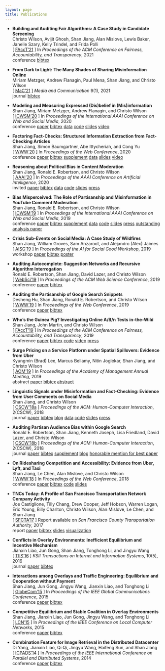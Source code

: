 ```yaml
---
layout: page
title: Publications
---
```

* **Building and Auditing Fair Algorithms: A Case Study in Candidate Screening**  
Christo Wilson, Avijit Ghosh, Shan Jiang, Alan Mislove, Lewis Baker, Janelle Szary, Kelly Trindel, and Frida Polli  
\[ [FAccT’21](facct21_paper.pdf) \] In *Proceedings of the ACM Conference on Fairness, Accountability, and Transparency*, 2021  
<span class="label label-grey">conference</span> [<span class="label label-grey">bibtex</span>](facct21_bib.txt) <!-- acceptance rate: 82/328=25.0% -->

* **From Dark to Light: The Many Shades of Sharing Misinformation Online**  
Miriam Metzger, Andrew Flanagin, Paul Mena, Shan Jiang, and Christo Wilson  
\[ [MaC’21](mac21_paper.pdf) \] *Media and Communication* 9(1), 2021  
<span class="label label-grey">journal</span>  [<span class="label label-grey">bibtex</span>](mac21_bib.txt)

* **Modeling and Measuring Expressed (Dis)belief in (Mis)information**  
Shan Jiang, Miriam Metzger, Andrew Flanagin, and Christo Wilson  
\[ [ICWSM’20](icwsm20_paper.pdf) \] In *Proceedings of the International AAAI Conference on Web and Social Media*, 2020  
<span class="label label-grey">conference</span>  [<span class="label label-grey">paper</span>](icwsm20_paper.pdf)  [<span class="label label-grey">bibtex</span>](icwsm20_bib.txt)  [<span class="label label-grey">data</span>](../resources/#misinformation)  [<span class="label label-grey">code</span>](https://github.com/printfoo/misinfo-cscw2018-icwsm2020)  [<span class="label label-grey">slides</span>](icwsm20_slides.pdf)  [<span class="label label-grey">video</span>](https://youtu.be/ZHY1hzJ_F9o)  <!-- acceptance rate: 33/195=16.9% -->

* **Factoring Fact-Checks: Structured Information Extraction from Fact-Checking Articles**  
Shan Jiang, Simon Baumgartner, Abe Ittycheriah, and Cong Yu  
\[ [WWW’20](www20_paper.pdf) \] In *Proceedings of the Web Conference*, 2020  
<span class="label label-grey">conference</span>  [<span class="label label-grey">paper</span>](www20_paper.pdf)  [<span class="label label-grey">bibtex</span>](www20_bib.txt)  [<span class="label label-grey">supplement</span>](www20_supplement.pdf)  [<span class="label label-grey">data</span>](../resources/#fact-checks)  [<span class="label label-grey">slides</span>](www20_slides.pdf)  [<span class="label label-grey">video</span>](https://youtu.be/9Kp9GdItRjs)  <!-- acceptance rate: 217/1,129=19.2% -->

* **Reasoning about Political Bias in Content Moderation**  
Shan Jiang, Ronald E. Robertson, and Christo Wilson  
\[ [AAAI’20](aaai20_paper.pdf) \] In *Proceedings of the AAAI Conference on Artificial Intelligence*, 2020  
<span class="label label-grey">invited</span>  [<span class="label label-grey">paper</span>](aaai20_paper.pdf)  [<span class="label label-grey">bibtex</span>](aaai20_bib.txt)  [<span class="label label-grey">data</span>](../resources/#content-moderation)  [<span class="label label-grey">code</span>](https://github.com/printfoo/moderation-icwsm2019-aaai2020)  [<span class="label label-grey">slides</span>](aaai20_slides.pdf)  [<span class="label label-grey">press</span>](https://arstechnica.com/science/2020/02/researchers-have-already-tested-googles-algorithms-for-political-bias)  <!-- invited to sister conference track: 16/16=100% -->

* **Bias Misperceived: The Role of Partisanship and Misinformation in YouTube Comment Moderation**  
Shan Jiang, Ronald E. Robertson, and Christo Wilson  
\[ [ICWSM’19](icwsm19_paper.pdf) \] In *Proceedings of the International AAAI Conference on Web and Social Media*, 2019  
<span class="label label-grey">conference</span>  [<span class="label label-grey">paper</span>](icwsm19_paper.pdf)  [<span class="label label-grey">bibtex</span>](icwsm19_bib.txt)  [<span class="label label-grey">supplement</span>](icwsm19_supplement.pdf)  [<span class="label label-grey">data</span>](../resources/#content-moderation)  [<span class="label label-grey">code</span>](https://github.com/printfoo/moderation-icwsm2019-aaai2020)  [<span class="label label-grey">slides</span>](icwsm19_slides.pdf)   [<span class="label label-grey">press</span>](https://arstechnica.com/science/2020/02/researchers-have-already-tested-googles-algorithms-for-political-bias)  [<span class="label label-brand">outstanding analysis paper</span>](https://twitter.com/cerenbudak/status/1138852430928646145) <!-- 1/238=0.4% -->  <!-- acceptance rate: 51/238=21.4% -->  

* **Crisis Sub-Events on Social Media: A Case Study of Wildfires**  
Shan Jiang, William Groves, Sam Anzaroot, and Alejandro (Alex) Jaimes  
\[ [AISG’19](aisg19_paper.pdf) \] In *Proceedings of the AI for Social Good Workshop*, 2019  
<span class="label label-grey">workshop</span>  [<span class="label label-grey">paper</span>](aisg19_paper.pdf)  [<span class="label label-grey">bibtex</span>](aisg19_bib.txt)  [<span class="label label-grey">poster</span>](aisg19_poster.pdf)  <!-- oral presentation rate: 10/57=17.5% -->

* **Auditing Autocomplete: Suggestion Networks and Recursive Algorithm Interrogation**  
Ronald E. Robertson, Shan Jiang, David Lazer, and Christo Wilson  
\[ [WebSci’19](websci19_paper.pdf) \] In *Proceedings of the ACM Web Science Conference*, 2019  
<span class="label label-grey">conference</span>  [<span class="label label-grey">paper</span>](websci19_paper.pdf)  [<span class="label label-grey">bibtex</span>](websci19_bib.txt)  <!-- acceptance rate: 31/130=23.8% --> 

* **Auditing the Partisanship of Google Search Snippets**  
Desheng Hu, Shan Jiang, Ronald E. Robertson, and Christo Wilson  
\[ [WWW’19](www19_paper.pdf) \] In *Proceedings of the Web Conference*, 2019  
<span class="label label-grey">conference</span>  [<span class="label label-grey">paper</span>](www19_paper.pdf)  [<span class="label label-grey">bibtex</span>](www19_bib.txt)  <!-- acceptance rate: 225/1,247=18.0% -->

* **Who’s the Guinea Pig? Investigating Online A/B/n Tests in-the-Wild**  
Shan Jiang, John Martin, and Christo Wilson  
\[ [FAccT’19](facct19_paper.pdf) \] In *Proceedings of the ACM Conference on Fairness, Accountability, and Transparency*, 2019  
<span class="label label-grey">conference</span>  [<span class="label label-grey">paper</span>](facct19_paper.pdf)  [<span class="label label-grey">bibtex</span>](facct19_bib.txt)  [<span class="label label-grey">code</span>](https://github.com/printfoo/abtest-facct2019)  [<span class="label label-grey">video</span>](https://youtu.be/ZxknxkHiIkM)  [<span class="label label-grey">press</span>](https://www.fastcompany.com/90306916/were-all-being-manipulated-by-a-b-testing-all-the-time)  <!-- acceptance rate: 39/162=24.1% -->

* **Surge Pricing on a Service Platform under Spatial Spillovers: Evidence from Uber**  
Kyungmin (Brad) Lee, Marcus Bellamy, Nitin Joglekar, Shan Jiang, and Christo Wilson  
\[ [AOM’19](ssrn18_paper.pdf) \] In *Proceedings of the Academy of Management Annual Meeting*, 2019  
<span class="label label-grey">abstract</span>  [<span class="label label-grey">paper</span>](ssrn18_paper.pdf)  [<span class="label label-grey">bibtex</span>](ssrn18_bib.txt)  [<span class="label label-grey">abstract</span>](https://journals.aom.org/doi/abs/10.5465/AMBPP.2019.16279abstract)

* **Linguistic Signals under Misinformation and Fact-Checking: Evidence from User Comments on Social Media**  
Shan Jiang, and Christo Wilson  
\[ [CSCW’18a](cscw18a_paper.pdf) \] *Proceedings of the ACM: Human-Computer Interaction*, 2(CSCW), 2018  
<span class="label label-grey">journal</span>  [<span class="label label-grey">paper</span>](cscw18a_paper.pdf)  [<span class="label label-grey">bibtex</span>](cscw18a_bib.txt)  [<span class="label label-grey">blog</span>](https://medium.com/acm-cscw/people-get-touchy-about-misinformation-and-about-the-truth-too-9930563d96d8)  [<span class="label label-grey">data</span>](../resources/#misinformation)  [<span class="label label-grey">code</span>](https://github.com/printfoo/misinfo-cscw2018-icwsm2020)  [<span class="label label-grey">slides</span>](cscw18a_slides.pdf)  [<span class="label label-grey">press</span>](https://hopenothate.com/2018/10/21/extremism-is-on-the-ballot)  <!-- acceptance rate: 185/722=25.6% -->

* **Auditing Partisan Audience Bias within Google Search**  
Ronald E. Robertson, Shan Jiang, Kenneth Joseph, Lisa Friedland, David Lazer, and Christo Wilson  
\[ [CSCW’18b](cscw18b_paper.pdf) \] *Proceedings of the ACM: Human-Computer Interaction*, 2(CSCW), 2018  
<span class="label label-grey">journal</span>  [<span class="label label-grey">paper</span>](cscw18b_paper.pdf)  [<span class="label label-grey">bibtex</span>](cscw18b_bib.txt)  [<span class="label label-grey">supplement</span>](cscw18b_supplement.pdf)  [<span class="label label-grey">blog</span>](https://medium.com/acm-cscw/is-it-the-algorithms-or-us-96d966aebbdb)  [<span class="label label-brand">honorable mention for best paper</span>](https://medium.com/acm-cscw/announcing-the-best-of-cscw-2018-b98cb91e0f61) <!-- : 30/1,106=2.7% -->  <!-- acceptance rate: 185/722=25.6% -->  

* **On Ridesharing Competition and Accessibility: Evidence from Uber, Lyft, and Taxi**  
Shan Jiang, Le Chen, Alan Mislove, and Christo Wilson  
\[ [WWW’18](www18_paper.pdf) \] In *Proceedings of the Web Conference*, 2018  
<span class="label label-grey">conference</span>  [<span class="label label-grey">paper</span>](www18_paper.pdf)  [<span class="label label-grey">bibtex</span>](www18_bib.txt)  [<span class="label label-grey">code</span>](https://github.com/printfoo/ridesharing-www2018)  [<span class="label label-grey">slides</span>](www18_slides.pdf)  <!-- acceptance rate: 171/1,155=14.8% -->

* **TNCs Today: A Profile of San Francisco Transportation Network Company Activity**  
Joe Castiglione, Tilly Chang, Drew Cooper, Jeff Hobson, Warren Logan, Eric Young, Billy Charlton, Christo Wilson, Alan Mislove, Le Chen, and Shan Jiang  
\[ [SFCTA’17](sfcta17_paper.pdf) \] Report available on *San Francisco County Transportation Authority*, 2017  
<span class="label label-grey">report</span>  [<span class="label label-grey">paper</span>](sfcta17_paper.pdf)  [<span class="label label-grey">bibtex</span>](sfcta17_bib.txt)  [<span class="label label-grey">slides</span>](sfcta17_slides.pdf)  [<span class="label label-grey">visualization</span>](https://tncstoday.sfcta.org)

* **Conflicts in Overlay Environments: Inefficient Equilibrium and Incentive Mechanism**  
Jianxin Liao, Jun Gong, Shan Jiang, Tonghong Li, and Jingyu Wang  
\[ [TIIS’16](tiis16_paper.pdf) \] *KSII Transactions on Internet and Information Systems*, 10(5), 2016  
<span class="label label-grey">journal</span> [<span class="label label-grey">paper</span>](tiis16_paper.pdf) [<span class="label label-grey">bibtex</span>](tiis16_bib.txt)

* **Interactions among Overlays and Traffic Engineering: Equilibrium and Cooperation without Payment**  
Shan Jiang, Jun Gong, Jingyu Wang, Jianxin Liao, and Tonghong Li  
\[ [GlobeCom’15](globecom15_paper.pdf) \] In *Proceedings of the IEEE Global Communications Conference*, 2015  
<span class="label label-grey">conference</span> [<span class="label label-grey">paper</span>](globecom15_paper.pdf) [<span class="label label-grey">bibtex</span>](globecom15_bib.txt) <!-- acceptance rate: 915/2,614=35.0% -->

* **Competitive Equilibrium and Stable Coalition in Overlay Environments**  
Shan Jiang, Jianxin Liao, Jun Gong, Jingyu Wang, and Tonghong Li  
\[ [LCN’15](lcn15_paper.pdf) \] In *Proceedings of the IEEE Conference on Local Computer Networks*, 2015  
<span class="label label-grey">conference</span> [<span class="label label-grey">paper</span>](lcn15_paper.pdf) [<span class="label label-grey">bibtex</span>](lcn15_bib.txt) <!-- acceptance rate: 44/145=30.3% -->

* **Combination Feature for Image Retrieval in the Distributed Datacenter**   
Di Yang, Jianxin Liao, Qi Qi, Jingyu Wang, Haifeng Sun, and Shan Jiang  
\[ [ICPADS’14](icpads14_paper.pdf) \] In *Proceedings of the IEEE International Conference on Parallel and Distributed Systems*, 2014  
<span class="label label-grey">conference</span> [<span class="label label-grey">paper</span>](icpads14_paper.pdf) [<span class="label label-grey">bibtex</span>](icpads14_bib.txt) <!-- acceptance rate: 96/322=29.8% -->
